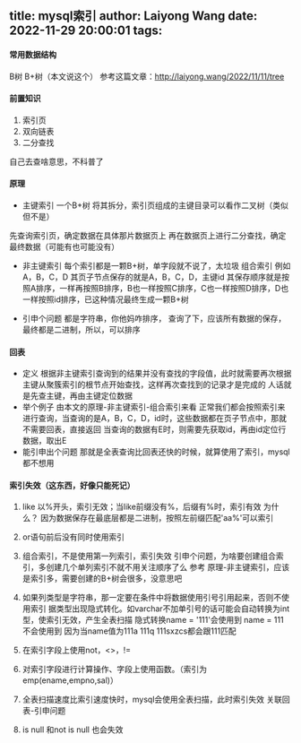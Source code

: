 title: mysql索引
author: Laiyong Wang
date: 2022-11-29 20:00:01
tags:
---
#### 常用数据结构
B树
B+树（本文说这个）
参考这篇文章：<http://laiyong.wang/2022/11/11/tree>

#### 前置知识
1. 索引页
2. 双向链表
3. 二分查找

自己去查啥意思，不科普了

#### 原理

- 主键索引
一个B+树
将其拆分，索引页组成的主键目录可以看作二叉树（类似但不是）

先查询索引页，确定数据在具体那片数据页上
再在数据页上进行二分查找，确定最终数据（可能有也可能没有）

- 非主键索引
每个索引都是一颗B+树，单字段就不说了，太垃圾
组合索引
例如A，B，C，D
其页子节点保存的就是A，B，C，D，主键id
其保存顺序就是按照A排序，一样再按照B排序，B也一样按照C排序，C也一样按照D排序，D也一样按照id排序，已这种情况最终生成一颗B+树

- 引申个问题
都是字符串，你他妈咋排序，
查询了下，应该所有数据的保存，最终都是二进制，所以，可以排序

#### 回表
- 定义
根据非主键索引查询到的结果并没有查找的字段值，此时就需要再次根据主键从聚簇索引的根节点开始查找，这样再次查找到的记录才是完成的
人话就是先查主键，再由主键定位数据
- 举个例子
由本文的原理-非主键索引-组合索引来看
正常我们都会按照索引来进行查询，当查询的是A，B，C，D，id时，这些数据都在页子节点中，那就不需要回表，直接返回
当查询的数据有E时，则需要先获取id，再由id定位行数据，取出E
- 能引申出个问题
那就是全表查询比回表还快的时候，就算使用了索引，mysql都不想用

#### 索引失效（这东西，好像只能死记）
1. like 以%开头，索引无效；当like前缀没有%，后缀有%时，索引有效
为什么？
因为数据保存在最底层都是二进制，按照左前缀匹配'aa%'可以索引
2. or语句前后没有同时使用索引
3. 组合索引，不是使用第一列索引，索引失效
引申个问题，为啥要创建组合索引，多创建几个单列索引不就不用关注顺序了么
参考 原理-非主键索引，应该是索引多，需要创建的B+树会很多，没意思吧
4. 如果列类型是字符串，那一定要在条件中将数据使用引号引用起来，否则不使用索引
据类型出现隐式转化。如varchar不加单引号的话可能会自动转换为int型，使索引无效，产生全表扫描
隐式转换name = '111'会使用到 name = 111 不会使用到
因为当name值为111a 111q 111sxzcs都会跟111匹配

5. 在索引字段上使用not，<>，!=
6. 对索引字段进行计算操作、字段上使用函数。（索引为 emp(ename,empno,sal)）
7. 全表扫描速度比索引速度快时，mysql会使用全表扫描，此时索引失效
关联回表-引申问题
8. is null 和not is null 也会失效